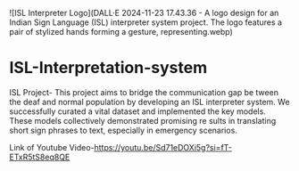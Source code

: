 ![ISL Interpreter Logo](DALL·E 2024-11-23 17.43.36 - A logo design for an Indian Sign Language (ISL) interpreter system project. The logo features a pair of stylized hands forming a gesture, representing.webp)
# ISL-Interpretation-system
ISL Project- This project aims to bridge the communication gap be
tween the deaf and normal population by developing
 an ISL interpreter system. We successfully curated
 a vital dataset and implemented the key models.
 These models collectively demonstrated promising re
sults in translating short sign phrases to text, especially
 in emergency scenarios.

 Link of Youtube Video-https://youtu.be/Sd71eDOXi5g?si=fT-ETxR5tS8eq8QE
